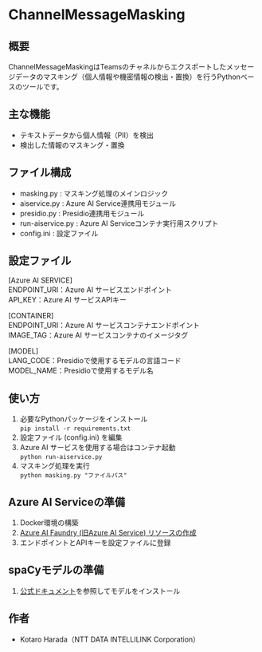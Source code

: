 # ChannelMessageMasking

## 概要
ChannelMessageMaskingはTeamsのチャネルからエクスポートしたメッセージデータのマスキング（個人情報や機密情報の検出・置換）を行うPythonベースのツールです。

## 主な機能
- テキストデータから個人情報（PII）を検出
- 検出した情報のマスキング・置換

## ファイル構成
- masking.py : マスキング処理のメインロジック
- aiservice.py : Azure AI Service連携用モジュール
- presidio.py : Presidio連携用モジュール
- run-aiservice.py : Azure AI Serviceコンテナ実行用スクリプト
- config.ini : 設定ファイル

## 設定ファイル
[Azure AI SERVICE]  
ENDPOINT_URI：Azure AI サービスエンドポイント  
API_KEY：Azure AI サービスAPIキー  

[CONTAINER]  
ENDPOINT_URI：Azure AI サービスコンテナエンドポイント  
IMAGE_TAG：Azure AI サービスコンテナのイメージタグ  

[MODEL]  
LANG_CODE：Presidioで使用するモデルの言語コード  
MODEL_NAME：Presidioで使用するモデル名  

## 使い方
1. 必要なPythonパッケージをインストール  
   ```pip install -r requirements.txt```
2. 設定ファイル (config.ini) を編集
3. Azure AI サービスを使用する場合はコンテナ起動  
   ```python run-aiservice.py```
4. マスキング処理を実行  
   ```python masking.py "ファイルパス"```

## Azure AI Serviceの準備
1. Docker環境の構築
2. [Azure AI Faundry (旧Azure AI Service) リソースの作成](https://learn.microsoft.com/en-us/azure/ai-services/multi-service-resource?pivots=azportal)
3. エンドポイントとAPIキーを設定ファイルに登録

## spaCyモデルの準備
1. [公式ドキュメント](https://spacy.io/models/ja#ja_core_news_trf)を参照してモデルをインストール

## 作者
- Kotaro Harada（NTT DATA INTELLILINK Corporation）

